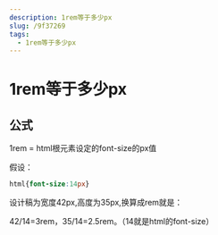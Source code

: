```yaml
---
description: 1rem等于多少px
slug: /9f37269
tags: 
  - 1rem等于多少px
---
```


# 1rem等于多少px

## 公式

1rem = html根元素设定的font-size的px值

假设：

```css
html{font-size:14px}
```

设计稿为宽度42px,高度为35px,换算成rem就是：

42/14=3rem，35/14=2.5rem。（14就是html的font-size）
